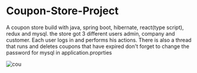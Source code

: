 # Coupon-Store-Project

A coupon store build with java, spring boot, hibernate, react(type script), redux and mysql. the store got 3 different users admin, company and customer. Each user logs in and performs his actions. There is also a thread that runs and deletes coupons that have expired don't forget to change the password for mysql in application.proprties 



![cou](https://user-images.githubusercontent.com/117359346/199751357-2fcc0617-16cd-4099-b1ac-ed5e51b745bc.jpg)
